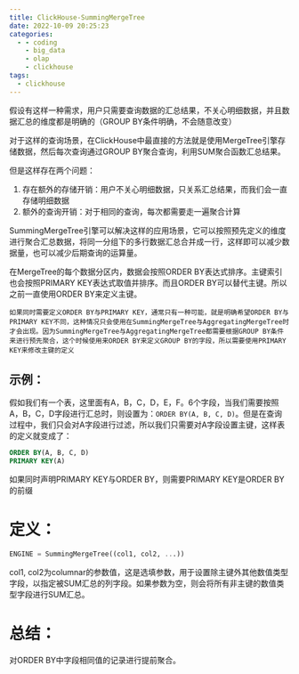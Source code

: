 ```yaml
---
title: ClickHouse-SummingMergeTree
date: 2022-10-09 20:25:23
categories:
  - - coding
    - big_data
    - olap
    - clickhouse
tags:
  - clickhouse
---
```


假设有这样一种需求，用户只需要查询数据的汇总结果，不关心明细数据，并且数据汇总的维度都是明确的（GROUP BY条件明确，不会随意改变）

对于这样的查询场景，在ClickHouse中最直接的方法就是使用MergeTree引擎存储数据，然后每次查询通过GROUP BY聚合查询，利用SUM聚合函数汇总结果。

但是这样存在两个问题：

1.  存在额外的存储开销：用户不关心明细数据，只关系汇总结果，而我们会一直存储明细数据
2.  额外的查询开销：对于相同的查询，每次都需要走一遍聚合计算

SummingMergeTree引擎可以解决这样的应用场景，它可以按照预先定义的维度进行聚合汇总数据，将同一分组下的多行数据汇总合并成一行，这样即可以减少数据量，也可以减少后期查询的运算量。

在MergeTree的每个数据分区内，数据会按照ORDER BY表达式排序。主键索引也会按照PRIMARY KEY表达式取值并排序。而且ORDER BY可以替代主键。所以之前一直使用ORDER BY来定义主键。

```
如果同时需要定义ORDER BY与PRIMARY KEY，通常只有一种可能，就是明确希望ORDER BY与PRIMARY KEY不同，这种情况只会使用在SummingMergeTree与AggregatingMergeTree时才会出现。因为SummingMergeTree与AggregatingMergeTree都需要根据GROUP BY条件来进行预先聚合，这个时候使用来ORDER BY来定义GROUP BY的字段，所以需要使用PRIMARY KEY来修改主键的定义
```

## 示例：

假如我们有一个表，这里面有A，B，C，D，E，F。6个字段，当我们需要按照A，B，C，D字段进行汇总时，则设置为：`ORDER BY(A, B, C, D)`。但是在查询过程中，我们只会对A字段进行过滤，所以我们只需要对A字段设置主键，这样表的定义就变成了：

```sql
ORDER BY(A, B, C, D)
PRIMARY KEY(A)
```

如果同时声明PRIMARY KEY与ORDER BY，则需要PRIMARY KEY是ORDER BY的前缀

# 定义：

```sql
ENGINE = SummingMergeTree((col1, col2, ...))
```

col1, col2为columnar的参数值，这是选填参数，用于设置除主键外其他数值类型字段，以指定被SUM汇总的列字段。如果参数为空，则会将所有非主键的数值类型字段进行SUM汇总。

# 总结：

对ORDER BY中字段相同值的记录进行提前聚合。
